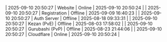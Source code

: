 | 2025-09-10 20:50:27 | Website | Online | 2025-09-10 20:50:24 |
| 2025-09-10 20:50:27 | Registration | Offline | 2025-09-09 16:40:23 |
| 2025-09-10 20:50:27 | Auth Server | Offline | 2025-08-18 09:33:31 |
| 2025-09-10 20:50:27 | Kezan (PvE) | Offline | 2025-08-03 17:58:02 |
| 2025-09-10 20:50:27 | Gurubashi (PvP) | Offline | 2025-08-23 21:44:06 |
| 2025-09-10 20:50:27 | Cloudflare | Online | 2025-09-10 20:50:24 |
